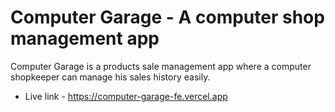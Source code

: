 # Computer Garage - A computer shop management app

Computer Garage is a products sale management app where a computer shopkeeper can manage his sales history easily.

- Live link - https://computer-garage-fe.vercel.app
